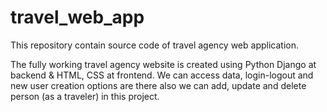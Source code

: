 # travel_web_app
This repository contain source code of travel agency web application.

The fully working travel agency website is created using Python Django at backend & HTML, CSS at frontend. We can access data, login-logout and new user creation options are there also we can add, update and delete person (as a traveler) in this project.
